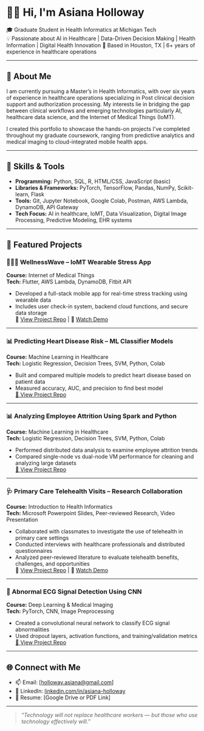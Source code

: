 # 👋🏽 Hi, I'm Asiana Holloway

🎓 Graduate Student in Health Informatics at Michigan Tech  
💡 Passionate about AI in Healthcare | Data-Driven Decision Making | Health Information | Digital Health Innovation 
📍 Based in Houston, TX | 6+ years of experience in healthcare operations

---

## 💼 About Me

I am currently pursuing a Master’s in Health Informatics, with over six years of experience in healthcare operations specializing in Post clinical decision support and authorization processing. My interests lie in bridging the gap between clinical workflows and emerging technologies particularly AI, healthcare data science, and the Internet of Medical Things (IoMT). 

I created this portfolio to showcase the hands-on projects I've completed throughout my graduate coursework, ranging from predictive analytics and medical imaging to cloud-integrated mobile health apps.

---

## 🧠 Skills & Tools

- **Programming:** Python, SQL, R, HTML/CSS, JavaScript (basic)
- **Libraries & Frameworks:** PyTorch, TensorFlow, Pandas, NumPy, Scikit-learn, Flask
- **Tools:** Git, Jupyter Notebook, Google Colab, Postman, AWS Lambda, DynamoDB, API Gateway
- **Tech Focus:** AI in healthcare, IoMT, Data Visualization, Digital Image Processing, Predictive Modeling, EHR systems

---

## 🧪 Featured Projects

### 🧘🏽‍♀️ WellnessWave – IoMT Wearable Stress App  
**Course:** Internet of Medical Things  
**Tech:** Flutter, AWS Lambda, DynamoDB, Fitbit API  
- Developed a full-stack mobile app for real-time stress tracking using wearable data  
- Includes user check-in system, backend cloud functions, and secure data storage  
📄 [View Project Repo](https://github.com/AsianaHolloway/WellnessWave-IoMT-App) | 🎥 [Watch Demo](https://drive.google.com/file/d/1zE1TYC3qM41gIN1S6O0PYKb-0nfNWc81/view?usp=drive_link)

---

### 📊 Predicting Heart Disease Risk – ML Classifier Models  
**Course:** Machine Learning in Healthcare  
**Tech:** Logistic Regression, Decision Trees, SVM, Python, Colab  
- Built and compared multiple models to predict heart disease based on patient data  
- Measured accuracy, AUC, and precision to find best model  
[📂 View Project Repo](https://github.com/AsianaHolloway/Exploring-Machine-Learning-Applications-in-Predicting-Heart-Disease-risk)

---

### 📊 Analyzing Employee Attrition Using Spark and Python
**Course:** Machine Learning in Healthcare  
**Tech:** Logistic Regression, Decision Trees, SVM, Python, Colab
- Performed distributed data analysis to examine employee attrition trends
- Compared single-node vs dual-node VM performance for cleaning and analyzing large datasets  
[📄 View Project Repo](https://github.com/AsianaHolloway/Analyzing-Employee-Attrition-Using-Spark-and-Python) 

---

### 🩺 Primary Care Telehealth Visits – Research Collaboration
**Course:** Introduction to Health Informatics  
**Tech:** Microsoft Powerpoint Slides, Peer-reviewed Research, Video Presentation  
- Collaborated with classmates to investigate the use of telehealth in primary care settings  
- Conducted interviews with healthcare professionals and distributed questionnaires  
- Analyzed peer-reviewed literature to evaluate telehealth benefits, challenges, and opportunities  
📄 [View Project Repo](https://github.com/AsianaHolloway/Primary-Care-Telehealth-Visits) | 🎥 [Watch Demo](https://drive.google.com/file/d/19bJ9MkzuE6KfjoG-k-XbTqI1mIFVOP-7/view)

---

### 🧠 Abnormal ECG Signal Detection Using CNN  
**Course:** Deep Learning & Medical Imaging  
**Tech:** PyTorch, CNN, Image Preprocessing  
- Created a convolutional neural network to classify ECG signal abnormalities  
- Used dropout layers, activation functions, and training/validation metrics  
[📂 View Project Repo](https://github.com/AsianaHolloway/ECG-CNN-PyTorch)

---

## 🌐 Connect with Me

- 📫 Email: [holloway.asiana@gmail.com]
- 🧠 LinkedIn: [linkedin.com/in/asiana-holloway](https://linkedin.com/in/asiana-holloway)
- 💼 Resume: [Google Drive or PDF Link]
  
---

> _"Technology will not replace healthcare workers — but those who use technology effectively will."_

